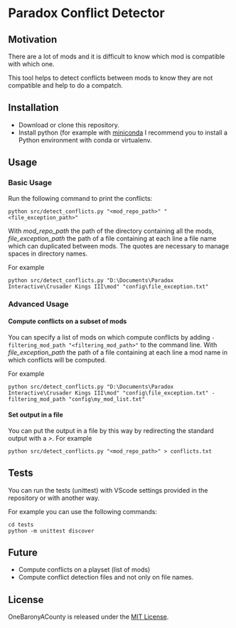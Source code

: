 # Paradox Conflict Detector

## Motivation

There are a lot of mods and it is difficult to know which mod is compatible with which one.

This tool helps to detect conflicts between mods to know they are not compatible and help to do a compatch.

## Installation

* Download or clone this repository.
* Install python (for example with [miniconda](https://docs.conda.io/en/latest/miniconda.html)
I recommend you to install a Python environment with conda or virtualenv.

## Usage


### Basic Usage

Run the following command to print the conflicts:

```
python src/detect_conflicts.py "<mod_repo_path>" "<file_exception_path>"
```

With *mod_repo_path* the path of the directory containing all the mods,
*file_exception_path* the path of a file containing at each line a file name which can duplicated between mods.
The quotes are necessary to manage spaces in directory names.

For example

```
python src/detect_conflicts.py "D:\Documents\Paradox Interactive\Crusader Kings III\mod" "config\file_exception.txt"
```

### Advanced Usage

#### Compute conflicts on a subset of mods

You can specify a list of mods on which compute conflicts by adding `-filtering_mod_path "<filtering_mod_path>"` to the command line.
With *file_exception_path* the path of a file containing at each line a mod name in which conflicts will be computed.

For example

```
python src/detect_conflicts.py "D:\Documents\Paradox Interactive\Crusader Kings III\mod" "config\file_exception.txt" -filtering_mod_path "config\my_mod_list.txt"
```

#### Set output in a file

You can put the output in a file by this way by redirecting the standard output with a *>*. For example

```
python src/detect_conflicts.py "<mod_repo_path>" > conflicts.txt
```

## Tests

You can run the tests (unittest) with VScode settings provided in the repository or with another way.

For example you can use the following commands:

```
cd tests
python -m unittest discover
```

## Future

- Compute conflicts on a playset (list of mods)
- Compute conflict detection files and not only on file names.

## License

OneBaronyACounty is released under the [MIT License](http://www.opensource.org/licenses/MIT).
